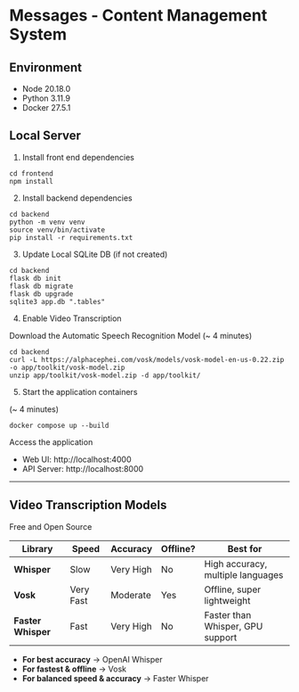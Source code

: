 # Messages - Content Management System

## Environment

* Node 20.18.0
* Python 3.11.9
* Docker 27.5.1

## Local Server

1. Install front end dependencies

```
cd frontend
npm install
```

2. Install backend dependencies

```
cd backend
python -m venv venv
source venv/bin/activate
pip install -r requirements.txt
```

3. Update Local SQLite DB (if not created)

```
cd backend
flask db init
flask db migrate
flask db upgrade
sqlite3 app.db ".tables"
```

4. Enable Video Transcription

Download the Automatic Speech Recognition Model (~ 4 minutes)
```
cd backend
curl -L https://alphacephei.com/vosk/models/vosk-model-en-us-0.22.zip -o app/toolkit/vosk-model.zip
unzip app/toolkit/vosk-model.zip -d app/toolkit/
```

5. Start the application containers

(~ 4 minutes)
```
docker compose up --build
```

Access the application

* Web UI: http://localhost:4000
* API Server: http://localhost:8000

---

## Video Transcription Models

Free and Open Source

| Library         | Speed      | Accuracy    | Offline? | Best for                         |
|---------------|------------|-------------|----------|----------------------------------|
| **Whisper**   | Slow       | Very High   | No       | High accuracy, multiple languages |
| **Vosk**      | Very Fast  | Moderate    | Yes      | Offline, super lightweight       |
| **Faster Whisper** | Fast  | Very High   | No       | Faster than Whisper, GPU support |

- **For best accuracy** → OpenAI Whisper  
- **For fastest & offline** → Vosk  
- **For balanced speed & accuracy** → Faster Whisper
